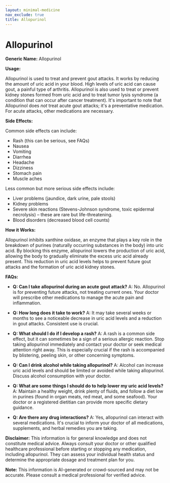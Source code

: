 ```yaml
---
layout: minimal-medicine
nav_exclude: true
title: Allopurinol
---
```


# Allopurinol

**Generic Name:** Allopurinol

**Usage:**

Allopurinol is used to treat and prevent gout attacks. It works by reducing the amount of uric acid in your blood. High levels of uric acid can cause gout, a painful type of arthritis.  Allopurinol is also used to treat or prevent kidney stones formed from uric acid and to treat tumor lysis syndrome (a condition that can occur after cancer treatment).  It's important to note that Allopurinol does *not* treat acute gout attacks; it's a preventative medication.  For acute attacks, other medications are necessary.

**Side Effects:**

Common side effects can include:

* Rash (this can be serious, see FAQs)
* Nausea
* Vomiting
* Diarrhea
* Headache
* Dizziness
* Stomach pain
* Muscle aches

Less common but more serious side effects include:

* Liver problems (jaundice, dark urine, pale stools)
* Kidney problems
* Severe skin reactions (Stevens-Johnson syndrome, toxic epidermal necrolysis) – these are rare but life-threatening.
* Blood disorders (decreased blood cell counts)

**How it Works:**

Allopurinol inhibits xanthine oxidase, an enzyme that plays a key role in the breakdown of purines (naturally occurring substances in the body) into uric acid. By blocking this enzyme, allopurinol lowers the production of uric acid, allowing the body to gradually eliminate the excess uric acid already present.  This reduction in uric acid levels helps to prevent future gout attacks and the formation of uric acid kidney stones.


**FAQs:**

* **Q: Can I take allopurinol during an acute gout attack?** A: No. Allopurinol is for preventing future attacks, not treating current ones.  Your doctor will prescribe other medications to manage the acute pain and inflammation.

* **Q: How long does it take to work?** A: It may take several weeks or months to see a noticeable decrease in uric acid levels and a reduction in gout attacks.  Consistent use is crucial.

* **Q: What should I do if I develop a rash?** A: A rash is a common side effect, but it can sometimes be a sign of a serious allergic reaction.  Stop taking allopurinol immediately and contact your doctor or seek medical attention right away.  This is especially crucial if the rash is accompanied by blistering, peeling skin, or other concerning symptoms.

* **Q: Can I drink alcohol while taking allopurinol?** A:  Alcohol can increase uric acid levels and should be limited or avoided while taking allopurinol.  Discuss alcohol consumption with your doctor.

* **Q: What are some things I should do to help lower my uric acid levels?** A:  Maintain a healthy weight, drink plenty of fluids, and follow a diet low in purines (found in organ meats, red meat, and some seafood).  Your doctor or a registered dietitian can provide more specific dietary guidance.

* **Q:  Are there any drug interactions?** A: Yes, allopurinol can interact with several medications. It's crucial to inform your doctor of all medications, supplements, and herbal remedies you are taking.

**Disclaimer:** This information is for general knowledge and does not constitute medical advice.  Always consult your doctor or other qualified healthcare professional before starting or stopping any medication, including allopurinol.  They can assess your individual health status and determine the appropriate dosage and treatment plan for you.


**Note:** This information is AI-generated or crowd-sourced and may not be accurate. Please consult a medical professional for verified advice.